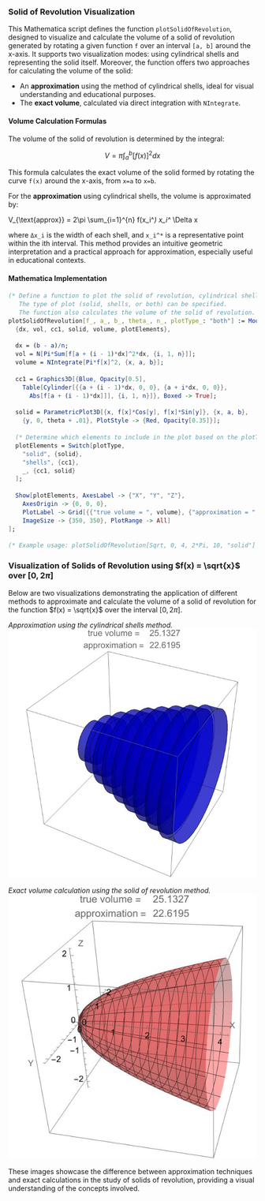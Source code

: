 ### Solid of Revolution Visualization

This Mathematica script defines the function `plotSolidOfRevolution`, designed to visualize and calculate the volume of a solid of revolution generated by rotating a given function `f` over an interval `[a, b]` around the x-axis. It supports two visualization modes: using cylindrical shells and representing the solid itself. Moreover, the function offers two approaches for calculating the volume of the solid:

- An **approximation** using the method of cylindrical shells, ideal for visual understanding and educational purposes.
- The **exact volume**, calculated via direct integration with `NIntegrate`.

#### Volume Calculation Formulas

The volume of the solid of revolution is determined by the integral:

$$ V = \pi \int_{a}^{b} [f(x)]^2 dx $$

This formula calculates the exact volume of the solid formed by rotating the curve `f(x)` around the x-axis, from `x=a` to `x=b`.

For the **approximation** using cylindrical shells, the volume is approximated by:


V_{\text{approx}} = 2\pi \sum_{i=1}^{n} f(x_i^*) x_i^* \Delta x


where `Δx_i` is the width of each shell, and `x_i^*` is a representative point within the ith interval. This method provides an intuitive geometric interpretation and a practical approach for approximation, especially useful in educational contexts.

#### Mathematica Implementation


```mathematica
(* Define a function to plot the solid of revolution, cylindrical shells, or both, for a given function f over an interval [a, b]. 
   The type of plot (solid, shells, or both) can be specified. 
   The function also calculates the volume of the solid of revolution. *)
plotSolidOfRevolution[f_, a_, b_, theta_, n_, plotType_: "both"] := Module[
  {dx, vol, cc1, solid, volume, plotElements},

  dx = (b - a)/n;
  vol = N[Pi*Sum[f[a + (i - 1)*dx]^2*dx, {i, 1, n}]];
  volume = NIntegrate[Pi*f[x]^2, {x, a, b}];

  cc1 = Graphics3D[{Blue, Opacity[0.5], 
    Table[Cylinder[{{a + (i - 1)*dx, 0, 0}, {a + i*dx, 0, 0}}, 
      Abs[f[a + (i - 1)*dx]]], {i, 1, n}]}, Boxed -> True];
  
  solid = ParametricPlot3D[{x, f[x]*Cos[y], f[x]*Sin[y]}, {x, a, b}, 
    {y, 0, theta + .01}, PlotStyle -> {Red, Opacity[0.35]}];

  (* Determine which elements to include in the plot based on the plotType argument *)
  plotElements = Switch[plotType,
    "solid", {solid},
    "shells", {cc1},
    _, {cc1, solid}
  ];

  Show[plotElements, AxesLabel -> {"X", "Y", "Z"}, 
    AxesOrigin -> {0, 0, 0}, 
    PlotLabel -> Grid[{{"true volume = ", volume}, {"approximation = ", vol}}], 
    ImageSize -> {350, 350}, PlotRange -> All]
];

(* Example usage: plotSolidOfRevolution[Sqrt, 0, 4, 2*Pi, 10, "solid"] *) 
```
### Visualization of Solids of Revolution using $f(x) = \sqrt{x}$ over $[0, 2\pi]$

Below are two visualizations demonstrating the application of different methods to approximate and calculate the volume of a solid of revolution for the function $f(x) = \sqrt{x}$ over the interval $[0, 2\pi]$.

*Approximation using the cylindrical shells method.*
![Disk method approximation](plotsolid_Shells_sqrt.jpeg)

*Exact volume calculation using the solid of revolution method.*
![Exact volume calculation](plotsolid_sqrt_Solid.jpeg)


These images showcase the difference between approximation techniques and exact calculations in the study of solids of revolution, providing a visual understanding of the concepts involved.




